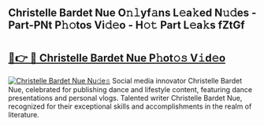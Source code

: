 ## Christelle Bardet Nue O𝚗𝚕yf𝚊ns L𝚎a𝚔ed N𝚞𝚍es - Part-PNt P𝚑𝚘tos Vi𝚍𝚎o - H𝚘𝚝 Part L𝚎a𝚔s fZtGf

# <h2><a href="http://kfcf1l.oniu.top/?m=Christelle+Bardet+Nue">🔗👉 🔴 Christelle Bardet Nue P𝚑ot𝚘𝚜 V𝚒d𝚎o</a></h2>

[![Christelle Bardet Nue Nu𝚍e𝚜](https://i.imgur.com/0qMVB7G.gif)](http://kfcf1l.oniu.top/?m=Christelle+Bardet+Nue)
Social media innovator Christelle Bardet Nue, celebrated for publishing dance and lifestyle content, featuring dance presentations and personal vlogs. Talented writer Christelle Bardet Nue, recognized for their exceptional skills and accomplishments in the realm of literature.  
